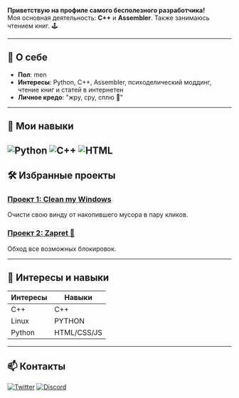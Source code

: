 **Приветствую на профиле самого бесполезного разработчика!**  
Моя основная деятельность: **C++** и **Assembler**. Также занимаюсь чтением книг. 🕹️

---

## 🎯 О себе
- **Пол**: men
- **Интересы**: Python, C++, Assembler, психоделический моддинг, чтение книг и статей в интернетен
- **Личное кредо**: "жру, сру, сплю 🦆"

---

## 🚀 Мои навыки
![Python](https://img.shields.io/badge/-Python-blue)
![C++](https://img.shields.io/badge/-C%2B%2B-orange)
![HTML](https://img.shields.io/badge/-HTML-red)
---

## 🛠️ Избранные проекты

### [Проект 1: Clean my Windows]([https://github.com/FlexEbat/cleanyourwindows](https://github.com/FlexEbat/cleanyourwindows))
Очисти свою винду от накопившего мусора в пару кликов.

### [Проект 2: Zapret 🚀]([https://github.com/bol-van/zapret](https://github.com/bol-van/zapret))
Обход все возможных блокировок.

---

## 📝 Интересы и навыки

| Интересы           | Навыки               |
|--------------------|----------------------|
| C++                |  C++                 |
| Linux              |  PYTHON              |
| Python             |  HTML/CSS/JS         |

---

## 📫 Контакты
[![Twitter](https://img.shields.io/badge/-Twitter-blue)]([https://twitter.com/UltimateQuack](https://x.com/pulaska1337))
[![Discord](https://img.shields.io/badge/-Discord-7289DA)](@EblanNaLowTabe)




<!---
FlexEbat/FlexEbat is a ✨ special ✨ repository because its `README.md` (this file) appears on your GitHub profile.
You can click the Preview link to take a look at your changes.
--->
